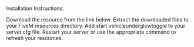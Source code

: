 Installation Instructions:

Download the resource from the link below.
Extract the downloaded files to your FiveM resources directory.
Add start vehicleunderglowtoggle to your server.cfg file.
Restart your server or use the appropriate command to refresh your resources.
